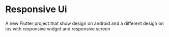 # Responsive Ui

A new Flutter project.that show design on android and a different design on ios with responsive widget and responsive screen
